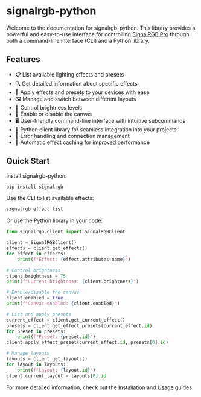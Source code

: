 # signalrgb-python

Welcome to the documentation for signalrgb-python. This library provides a powerful and easy-to-use interface for controlling [SignalRGB Pro](https://signalrgb.com) through both a command-line interface (CLI) and a Python library.

## Features

- 📋 List available lighting effects and presets
- 🔍 Get detailed information about specific effects
- 🎨 Apply effects and presets to your devices with ease
- 🖼️ Manage and switch between different layouts
- 🔆 Control brightness levels
- 🔌 Enable or disable the canvas
- 🖥️ User-friendly command-line interface with intuitive subcommands
- 🐍 Python client library for seamless integration into your projects
- 🔐 Error handling and connection management
- 🔄 Automatic effect caching for improved performance

## Quick Start

Install signalrgb-python:

```bash
pip install signalrgb
```

Use the CLI to list available effects:

```bash
signalrgb effect list
```

Or use the Python library in your code:

```python
from signalrgb.client import SignalRGBClient

client = SignalRGBClient()
effects = client.get_effects()
for effect in effects:
    print(f"Effect: {effect.attributes.name}")

# Control brightness
client.brightness = 75
print(f"Current brightness: {client.brightness}")

# Enable/disable the canvas
client.enabled = True
print(f"Canvas enabled: {client.enabled}")

# List and apply presets
current_effect = client.get_current_effect()
presets = client.get_effect_presets(current_effect.id)
for preset in presets:
    print(f"Preset: {preset.id}")
client.apply_effect_preset(current_effect.id, presets[0].id)

# Manage layouts
layouts = client.get_layouts()
for layout in layouts:
    print(f"Layout: {layout.id}")
client.current_layout = layouts[0].id
```

For more detailed information, check out the [Installation](installation.md) and [Usage](usage/cli.md) guides.

